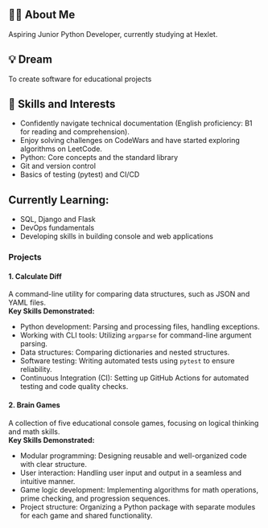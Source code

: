 
<!---
DanaSenko/DanaSenko is a ✨ special ✨ repository because its `README.md` (this file) appears on your GitHub profile.
You can click the Preview link to take a look at your changes.
--->
## 👩‍💻 About Me  
Aspiring Junior Python Developer, currently studying at Hexlet.  

## 💡 Dream  
To create software for educational projects 

## 🌟 Skills and Interests 
- Confidently navigate technical documentation (English proficiency: B1 for reading and comprehension).  
- Enjoy solving challenges on CodeWars and have started exploring algorithms on LeetCode.  
- Python: Core concepts and the standard library
- Git and version control  
- Basics of testing (pytest) and CI/CD
  
## Currently Learning:  
- SQL, Django and Flask  
- DevOps fundamentals  
- Developing skills in building console and web applications


### Projects  

#### 1. **Calculate Diff**  
A command-line utility for comparing data structures, such as JSON and YAML files.  
**Key Skills Demonstrated:**  
- Python development: Parsing and processing files, handling exceptions.  
- Working with CLI tools: Utilizing `argparse` for command-line argument parsing.  
- Data structures: Сomparing dictionaries and nested structures.  
- Software testing: Writing automated tests using `pytest` to ensure reliability.  
- Continuous Integration (CI): Setting up GitHub Actions for automated testing and code quality checks.  

#### 2. **Brain Games**  
A collection of five educational console games, focusing on logical thinking and math skills.  
**Key Skills Demonstrated:**  
- Modular programming: Designing reusable and well-organized code with clear structure.  
- User interaction: Handling user input and output in a seamless and intuitive manner.  
- Game logic development: Implementing algorithms for math operations, prime checking, and progression sequences.  
- Project structure: Organizing a Python package with separate modules for each game and shared functionality.  
